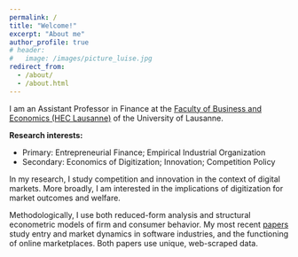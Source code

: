 ```yaml
---
permalink: /
title: "Welcome!"
excerpt: "About me"
author_profile: true
# header:
#   image: /images/picture_luise.jpg 
redirect_from: 
  - /about/
  - /about.html
---
```



I am an Assistant Professor in Finance at the [Faculty of Business and Economics (HEC Lausanne)](https://applicationspub.unil.ch/interpub/noauth/php/Un/UnUnite.php?UnId=23&LanCode=37&menu=equi) of the University of Lausanne.

**Research interests:**
* Primary: Entrepreneurial Finance; Empirical Industrial Organization
* Secondary: Economics of Digitization; Innovation; Competition Policy

In my research, I study competition and innovation in the context of digital markets. More broadly, I am interested in the implications of digitization for market outcomes and welfare. 

Methodologically, I use both reduced-form analysis and structural econometric models of firm and consumer behavior. My most recent [papers](https://luiseeisfeld.github.io/research/) study entry and market dynamics in software industries, and the functioning of online marketplaces. Both papers use unique, web-scraped data.

